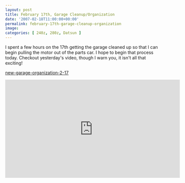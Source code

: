 ```yaml
---
layout: post
title: February 17th, Garage Cleanup/Organization
date: '2007-02-18T11:00:00+00:00'
permalink: february-17th-garage-cleanup-organization
image: 
categories: [ 240z, 280z, Datsun ]
---
```

I spent a few hours on the 17th getting the garage cleaned up so that I can begin pulling the motor out of the parts car. I hope to begin that process today. Checkout yesterday's video, though I warn you, it isn't all that exciting!

[new-garage-organization-2-17](/new-garage-organization-2-17)

<iframe width="560" height="315" src="https://www.youtube.com/embed/iRMes1B9v6g?si=yZ9PF7ZMjzVweeE_" title="YouTube video player" frameborder="0" allow="accelerometer; autoplay; clipboard-write; encrypted-media; gyroscope; picture-in-picture; web-share" referrerpolicy="strict-origin-when-cross-origin" allowfullscreen></iframe>

